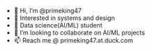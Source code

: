 - 👋 Hi, I’m @primeking47
- 👀 Interested in systems and design
- 🌱 Data science(AI/ML) student
- 💞️ I’m looking to collaborate on AI/ML projects
- 📫 Reach me @ primeking47.at.duck.com

<!---
primeking47/primeking47 is a ✨ special ✨ repository because its `README.md` (this file) appears on your GitHub profile.
You can click the Preview link to take a look at your changes.
--->
